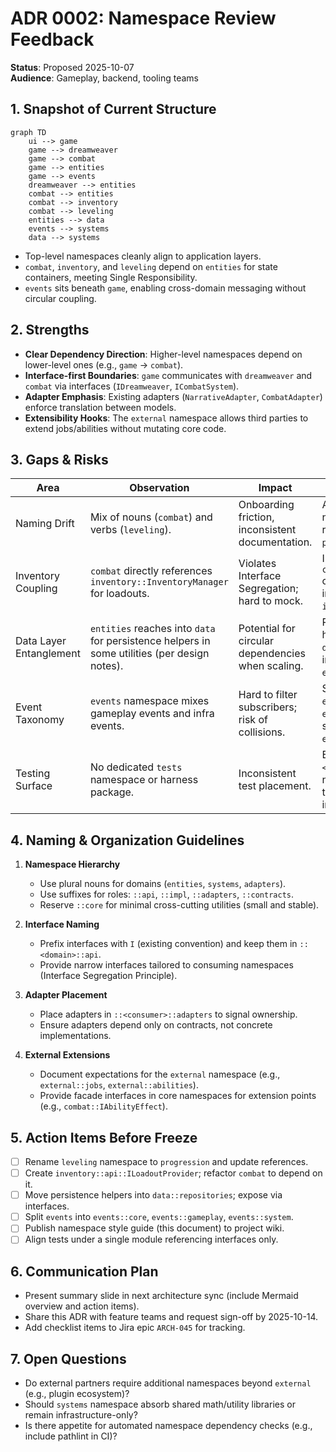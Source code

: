 # ADR 0002: Namespace Review Feedback

**Status**: Proposed 2025-10-07  
**Audience**: Gameplay, backend, tooling teams  

## 1. Snapshot of Current Structure

```mermaid
graph TD
    ui --> game
    game --> dreamweaver
    game --> combat
    game --> entities
    game --> events
    dreamweaver --> entities
    combat --> entities
    combat --> inventory
    combat --> leveling
    entities --> data
    events --> systems
    data --> systems
```

- Top-level namespaces cleanly align to application layers.
- `combat`, `inventory`, and `leveling` depend on `entities` for state containers, meeting Single Responsibility.
- `events` sits beneath `game`, enabling cross-domain messaging without circular coupling.

## 2. Strengths

- **Clear Dependency Direction**: Higher-level namespaces depend on lower-level ones (e.g., `game` → `combat`).
- **Interface-first Boundaries**: `game` communicates with `dreamweaver` and `combat` via interfaces (`IDreamweaver`, `ICombatSystem`).
- **Adapter Emphasis**: Existing adapters (`NarrativeAdapter`, `CombatAdapter`) enforce translation between models.
- **Extensibility Hooks**: The `external` namespace allows third parties to extend jobs/abilities without mutating core code.

## 3. Gaps & Risks

| Area | Observation | Impact | Recommendation |
|------|-------------|--------|----------------|
| Naming Drift | Mix of nouns (`combat`) and verbs (`leveling`). | Onboarding friction, inconsistent documentation. | Adopt noun-based namespace names (e.g., rename `leveling` → `progression`). |
| Inventory Coupling | `combat` directly references `inventory::InventoryManager` for loadouts. | Violates Interface Segregation; hard to mock. | Introduce `combat::ILoadoutProvider` consumed by combat; implemented in `inventory`. |
| Data Layer Entanglement | `entities` reaches into `data` for persistence helpers in some utilities (per design notes). | Potential for circular dependencies when scaling. | Relocate persistence helpers into `data::repositories` and inject interfaces into `entities` factories. |
| Event Taxonomy | `events` namespace mixes gameplay events and infra events. | Hard to filter subscribers; risk of collisions. | Split into `events::gameplay` and `events::system`. Provide shared base interface in `events::core`. |
| Testing Surface | No dedicated `tests` namespace or harness package. | Inconsistent test placement. | Establish `tests::<namespace>` sub-namespaces or separate test module referencing interfaces only. |

## 4. Naming & Organization Guidelines

1. **Namespace Hierarchy**
   - Use plural nouns for domains (`entities`, `systems`, `adapters`).
   - Use suffixes for roles: `::api`, `::impl`, `::adapters`, `::contracts`.
   - Reserve `::core` for minimal cross-cutting utilities (small and stable).

2. **Interface Naming**
   - Prefix interfaces with `I` (existing convention) and keep them in `::<domain>::api`.
   - Provide narrow interfaces tailored to consuming namespaces (Interface Segregation Principle).

3. **Adapter Placement**
   - Place adapters in `::<consumer>::adapters` to signal ownership.
   - Ensure adapters depend only on contracts, not concrete implementations.

4. **External Extensions**
   - Document expectations for the `external` namespace (e.g., `external::jobs`, `external::abilities`).
   - Provide facade interfaces in core namespaces for extension points (e.g., `combat::IAbilityEffect`).

## 5. Action Items Before Freeze

- [ ] Rename `leveling` namespace to `progression` and update references.
- [ ] Create `inventory::api::ILoadoutProvider`; refactor `combat` to depend on it.
- [ ] Move persistence helpers into `data::repositories`; expose via interfaces.
- [ ] Split `events` into `events::core`, `events::gameplay`, `events::system`.
- [ ] Publish namespace style guide (this document) to project wiki.
- [ ] Align tests under a single module referencing interfaces only.

## 6. Communication Plan

- Present summary slide in next architecture sync (include Mermaid overview and action items).
- Share this ADR with feature teams and request sign-off by 2025-10-14.
- Add checklist items to Jira epic `ARCH-045` for tracking.

## 7. Open Questions

- Do external partners require additional namespaces beyond `external` (e.g., plugin ecosystem)?
- Should `systems` namespace absorb shared math/utility libraries or remain infrastructure-only?
- Is there appetite for automated namespace dependency checks (e.g., include pathlint in CI)?
